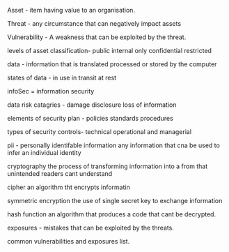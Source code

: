 Asset - item having value to an organisation.

Threat - any circumstance that can negatively impact assets

Vulnerability - A weakness that can be exploited by the threat.

levels of asset classification-
public
internal only
confidential
restricted

data - information that is translated processed or stored by the computer

states of data - 
in use 
in transit
at rest

infoSec = information security

data risk catagries -
damage
disclosure
loss of information


elements of security plan -
policies 
standards
procedures

types of security controls-
technical
operational and 
managerial

pii - personally identifable information
any information that cna be used to infer an individual identity

cryptography
the process of transforming information into a from that unintended readers cant understand

cipher 
an algorithm tht encrypts informatin

symmetric encryption
the use of single secret key to exchange information

hash function 
an algorithm that produces a code that cant be decrypted.

exposures - mistakes that can be exploited by the threats.

common vulnerabilities and exposures list.

